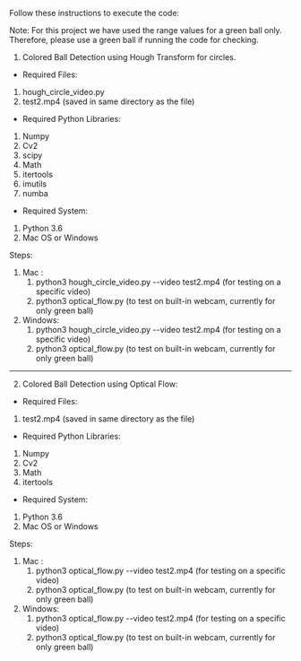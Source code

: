﻿Follow these instructions to execute the code:


Note: For this project we have used the range values for a green ball only. Therefore, please use a green ball if running the code for checking.


1. Colored Ball Detection using Hough Transform for circles.


*  Required Files:
1.  hough_circle_video.py 
2.  test2.mp4 (saved in same directory as the file)
* Required Python Libraries:
1. Numpy
2. Cv2
3. scipy
4. Math
5. itertools
6. imutils
7. numba
* Required System:
1. Python 3.6
2. Mac OS or Windows


Steps:
1. Mac : 
   1. python3 hough_circle_video.py --video test2.mp4 (for testing on a specific video)
   2. python3 optical_flow.py (to test on built-in webcam, currently for only green ball)
1. Windows:  
   1. python3 hough_circle_video.py --video test2.mp4 (for testing on a specific video)
   2. python3 optical_flow.py (to test on built-in webcam, currently for only green ball)


        
________________


2. Colored Ball Detection using Optical Flow:
*  Required Files:
1.  test2.mp4 (saved in same directory as the file)
* Required Python Libraries:
1. Numpy
2. Cv2
3. Math
4. itertools
* Required System:
1. Python 3.6
2. Mac OS or Windows


Steps:
1. Mac : 
   1. python3 optical_flow.py --video test2.mp4 (for testing on a specific video)
   2. python3 optical_flow.py (to test on built-in webcam, currently for only green ball)
1. Windows:  
   1. python3 optical_flow.py --video test2.mp4 (for testing on a specific video)
   2. python3 optical_flow.py (to test on built-in webcam, currently for only green ball)
